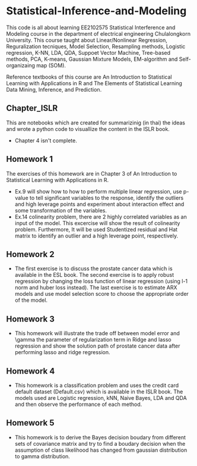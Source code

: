 # Statistical-Inference-and-Modeling
This code is all about learning EE2102575 Statistical Interference and Modeling course in the department of electrical engineering Chulalongkorn University. This course taught about Linear/Nonlinear Regression, Reguralization tecniques, Model Selection, Resampling methods, Logistic regression, K-NN, LDA, QDA, Suppoet Vector Machine, Tree-based methods, PCA, K-means, Gaussian Mixture Models, EM-algorithm and Self-organizaing map (SOM).

Reference textbooks of this course are An Introduction to Statistical Learning with Applications in R and The Elements of Statistical Learning Data Mining, Inference, and Prediction.

## Chapter_ISLR
This are notebooks which are created for summarizinig (in thai) the ideas and wrote a python code to visuallize the content in the ISLR book. 
* Chapter 4 isn't complete.


## Homework 1
The exercises of this homework are in Chapter 3 of An Introduction to Statistical Learning with Applications in R. 
* Ex.9 will show how to how to perform multiple linear regression, use p-value to tell significant variables to the response, identify the outliers and high leverage points and experiment about interaction effect and some transformation of the variables. 
* Ex.14 colinearity problem, there are 2 highly correlated variables as an input of the model. This excercise will show the result of colinearity problem. Furthermore, It will be used Studentized residual and Hat matrix to identify an outlier and a high leverage point, respectively.

## Homework 2
* The first exercise is to discuss the prostate cancer data which is available in the ESL book. The second exercise is to apply robust regression by changing the loss function of linear regression (using l-1 norm and huber loss instead). The last exercise is to estimate ARX models and use model selection score to choose the appropriate order of the model.

## Homework 3
* This homework will illustrate the trade off between model error and \gamma the parameter of regularization term in Ridge and lasso regression and show the solution path of prostate cancer data after performing lasso and ridge regression.

## Homework 4
* This homework is a classification problem and uses the credit card default dataset (Default.csv) which is available in the ISLR book. The models used are Logistic regression, kNN, Naive Bayes, LDA and QDA and then observe the performance of each method.

## Homework 5
* This homework is to derive the Bayes decision boudary from different sets of covariance matrix and try to find a boudary decision when the assumption of class likelihood has changed from gaussian distribution to gamma distribution.
